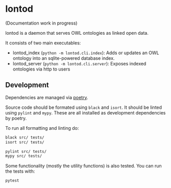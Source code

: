 # lontod

(Documentation work in progress)

lontod is a daemon that serves OWL ontologies as linked open data.

It consists of two main executables:

- lontod_index (`python -m lontod.cli.index`): Adds or updates an OWL ontology into an sqlite-powered database index. 
- lontod_server (`python -m lontod.cli.server`): Exposes indexed ontologies via http to users

## Development

Dependencies are managed via [poetry](https://python-poetry.org). 

Source code should be formated using `black` and `isort`. 
It should be linted using `pylint` and `mypy`.
These are all installed as development dependencies by poetry.

To run all formatting and linting do:

```bash
black src/ tests/
isort src/ tests/

pylint src/ tests/
mypy src/ tests/
```

Some functionality (mostly the utility functions) is also tested. 
You can run the tests with:

```bash
pytest
```